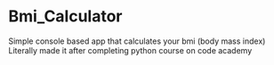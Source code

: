 # Bmi_Calculator
Simple console based app that calculates your bmi (body mass index)
Literally made it after completing python course on code academy
